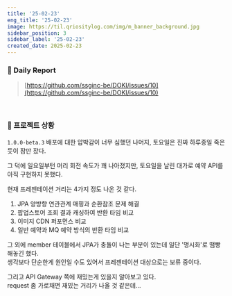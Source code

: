 ```yaml
---
title: '25-02-23'
eng_title: '25-02-23'
image: https://til.qriositylog.com/img/m_banner_background.jpg
sidebar_position: 3
sidebar_label: '25-02-23'
created_date: 2025-02-23
---
```


### 📌 Daily Report
> [https://github.com/ssginc-be/DOKI/issues/10](https://github.com/ssginc-be/DOKI/issues/10)

<br/>

### 📌 프로젝트 상황
`1.0.0-beta.3` 배포에 대한 압박감이 너무 심했던 나머지, 토요일은 진짜 하루종일 죽은듯이 잠만 잤다.

그 덕에 일요일부턴 머리 회전 속도가 꽤 나아졌지만, 토요일을 날린 대가로 예약 API를 아직 구현하지 못했다.

현재 프레젠테이션 거리는 4가지 정도 나온 것 같다.

1. JPA 양방향 연관관계 매핑과 순환참조 문제 해결
2. 팝업스토어 조회 결과 캐싱하여 반환 타임 비교
3. 이미지 CDN 퍼포먼스 비교
4. 일반 예약과 MQ 예약 방식의 반환 타임 비교

그 외에 member 테이블에서 JPA가 충돌이 나는 부분이 있는데 일단 '명시화'로 땜빵해놓긴 했다.<br>
생각보다 단순한게 원인일 수도 있어서 프레젠테이션 대상으로는 보류 중이다.

그리고 API Gateway 쪽에 재밌는게 있을지 알아보고 있다.<br>
request 좀 가로채면 재밌는 거리가 나올 것 같은데...

<br/>
